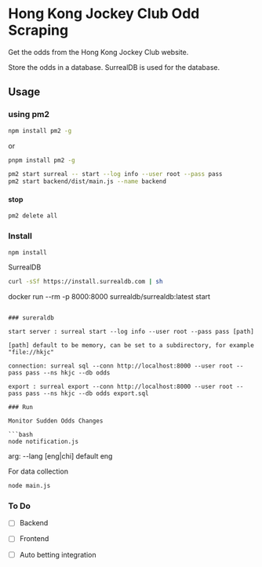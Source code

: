 # Hong Kong Jockey Club Odd Scraping

Get the odds from the Hong Kong Jockey Club website.

Store the odds in a database. SurrealDB is used for the database.

## Usage

### using pm2

```bash
npm install pm2 -g
```

or 

```bash
pnpm install pm2 -g
```

```bash
pm2 start surreal -- start --log info --user root --pass pass
pm2 start backend/dist/main.js --name backend
```

#### stop

```bash
pm2 delete all
```


### Install

```bash
npm install
```

SurrealDB

```bash
curl -sSf https://install.surrealdb.com | sh
```
docker run --rm -p 8000:8000 surrealdb/surrealdb:latest start

```

### sureraldb

start server : surreal start --log info --user root --pass pass [path]

[path] default to be memory, can be set to a subdirectory, for example "file://hkjc"

connection: surreal sql --conn http://localhost:8000 --user root --pass pass --ns hkjc --db odds

export : surreal export --conn http://localhost:8000 --user root --pass pass --ns hkjc --db odds export.sql

### Run

Monitor Sudden Odds Changes

```bash
node notification.js
```

arg:
--lang [eng|chi] default eng

For data collection

```bash
node main.js
```

### To Do

- [ ] Backend

- [ ] Frontend

- [ ] Auto betting integration